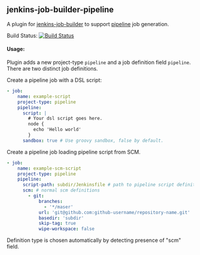 ## jenkins-job-builder-pipeline

A plugin for [jenkins-job-builder](http://docs.openstack.org/infra/jenkins-job-builder) to support [pipeline](https://wiki.jenkins-ci.org/display/JENKINS/Pipeline+Plugin) job generation.

Build Status: [![Build Status](https://travis-ci.org/rusty-dev/jenkins-job-builder-pipeline.svg)](https://travis-ci.org/rusty-dev/jenkins-job-builder-pipeline)

#### Usage:

Plugin adds a new project-type `pipeline` and a job definition field `pipeline`.
There are two distinct job definitions.

Create a pipeline job with a DSL script:
```yaml
- job:
    name: example-script
    project-type: pipeline
    pipeline:
      script: |
        # Your dsl script goes here.
        node {
          echo 'Hello world'
        }
      sandbox: true # Use groovy sandbox, false by default.
```
Create a pipeline job loading pipeline script from SCM.
```yaml
- job:
    name: example-scm-script
    project-type: pipeline
    pipeline:
      script-path: subdir/Jenkinsfile # path to pipeline script definition, "Jenkinsfile" by default.
      scm: # normal scm definitions
        - git:
            branches:
              - '*/maser'
            url: 'git@github.com:github-username/repository-name.git'
            basedir: 'subdir'
            skip-tag: true
            wipe-workspace: false

```

Definition type is chosen automatically by detecting presence of "scm" field.
